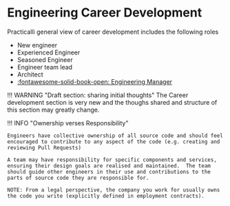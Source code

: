 # Engineering Career Development

Practicalli general view of career development includes the following roles

- New engineer
- Experienced Engineer
- Seasoned Engineer
- Engineer team lead
- Architect
- [:fontawesome-solid-book-open: Engineering Manager](engineering-manager.md)

!!! WARNING "Draft section: sharing initial thoughts"
    The Career development section is very new and the thoughs shared and structure of this section may greatly change.



!!! INFO "Ownership verses Responsibility"

    Engineers have collective ownership of all source code and should feel encouraged to contribute to any aspect of the code (e.g. creating and reviewing Pull Requests)

    A team may have responsibility for specific components and services, ensuring their design goals are realised and maintained.  The team should guide other engineers in their use and contributions to the parts of source code they are responsible for.

    NOTE: From a legal perspective, the company you work for usually owns the code you write (explicitly defined in employment contracts).
